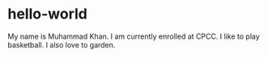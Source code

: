 # hello-world
My name is Muhammad Khan.
I am currently enrolled at CPCC.
I like to play basketball.
I also love to garden.
